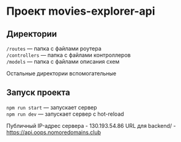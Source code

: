 # Проект movies-explorer-api

## Директории

`/routes` — папка с файлами роутера  
`/controllers` — папка с файлами контроллеров   
`/models` — папка с файлами описания схем  
  
Остальные директории вспомогательные

## Запуск проекта

`npm run start` — запускает сервер   
`npm run dev` — запускает сервер с hot-reload

Публичный IP-адрес сервера - 130.193.54.86
URL для backend/ - https://api.oops.nomoredomains.club
